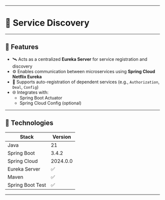 
---

# 🧭 Service Discovery

---

## 🚀 Features

- 🛰️ Acts as a centralized **Eureka Server** for service registration and discovery
- ⚙️ Enables communication between microservices using **Spring Cloud Netflix Eureka**
- 📡 Supports auto-registration of dependent services (e.g., `Authorization`, `Deal`, `Config`)
- 🌐 Integrates with:
    - Spring Boot Actuator
    - Spring Cloud Config (optional)

---

## 🧱 Technologies

| Stack                  | Version   |
|------------------------|-----------|
| Java                   | 21        |
| Spring Boot            | 3.4.2     |
| Spring Cloud           | 2024.0.0  |
| Eureka Server          | ✅        |
| Maven                  | ✅        |
| Spring Boot Test       | ✅        |

--- 
